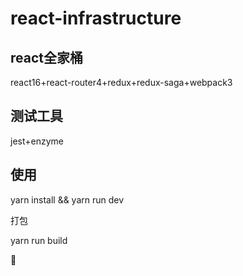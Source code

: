 # react-infrastructure

## react全家桶

react16+react-router4+redux+redux-saga+webpack3

## 测试工具

jest+enzyme

## 使用

yarn install && yarn run dev 

打包

yarn run build 










